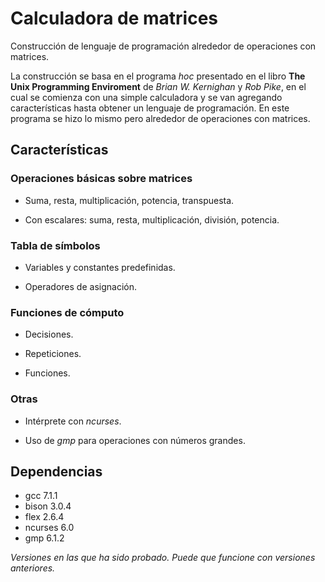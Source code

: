 # Calculadora de matrices #

Construcción de lenguaje de programación alrededor de operaciones con matrices.

La construcción se basa en el programa *hoc* presentado en el libro 
**The Unix Programming Enviroment** de *Brian W. Kernighan* y *Rob Pike*, en
el cual se comienza con una simple calculadora y se van agregando características
hasta obtener un lenguaje de programación. En este programa se hizo lo mismo
pero alrededor de operaciones con matrices.

## Características ##

### Operaciones básicas sobre matrices ###

* Suma, resta, multiplicación, potencia, transpuesta.

* Con escalares: suma, resta, multiplicación, división, potencia.

### Tabla de símbolos ###

* Variables y constantes predefinidas.

* Operadores de asignación.

### Funciones de cómputo ###

* Decisiones.

* Repeticiones.

* Funciones.

### Otras ###

* Intérprete con *ncurses*.

* Uso de *gmp* para operaciones con números grandes.

## Dependencias ##

* gcc 7.1.1
* bison 3.0.4
* flex 2.6.4
* ncurses 6.0
* gmp 6.1.2

*Versiones en las que ha sido probado. Puede que funcione con versiones anteriores.*
